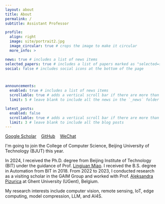 ```yaml
---
layout: about
title: About
permalink: /
subtitle: Assistant Professor

profile:
  align: right
  image: site/portrait2.jpg
  image_circular: true # crops the image to make it circular
  more_info: >

news: true # includes a list of news items
selected_papers: true # includes a list of papers marked as "selected={true}"
social: false # includes social icons at the bottom of the page



announcements:
  enabled: true # includes a list of news items
  scrollable: true # adds a vertical scroll bar if there are more than 3 news items
  limit: 5 # leave blank to include all the news in the `_news` folder

latest_posts:
  enabled: false
  scrollable: true # adds a vertical scroll bar if there are more than 3 new posts items
  limit: 3 # leave blank to include all the blog posts
---
```


[Google Scholar](https://scholar.google.com/citations?user=zQCpqs8AAAAJ&hl) &nbsp;&nbsp; [GitHub](https://github.com/ming71) &nbsp;&nbsp; [WeChat](assets\img\site\wechat.jpg)

I'm going to join the College of Computer Science, Beijing University of Technology (BJUT) this year. 

In 2024, I received the Ph.D. degree from  Beijing Institute of Technology (BIT) under the guidance of Prof. [Lingjuan Miao](https://ac.bit.edu.cn/szdw/jsml/dhzdykzyjs1/f6bce95984dc4b34ada4be9101329eb3.htm). I received the B.S. degree in Automation from BIT in 2018. From 2022 to 2023, I conducted research as a visiting scholar in the GAIM Group and worked with Prof. [Aleksandra Pizurica](https://telin.ugent.be/~sanja/) at Ghent University (UGent), Belgium. 

My research interests include computer vision, remote sensing, IoT, edge computing, model compression, LLM, and AI4S. 






